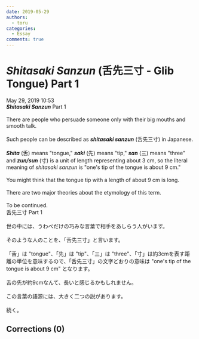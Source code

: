 ```yaml
---
date: 2019-05-29
authors:
  - toru
categories:
  - Essay
comments: true
---
```


# <strong><em>Shitasaki Sanzun</strong></em> (舌先三寸 - Glib Tongue) Part 1
<div class="date">May 29, 2019 10:53</div>
<div id="post"><div id="body_show_ori">
<strong><em>Shitasaki Sanzun</strong></em> Part 1<br/><br/>There are people who persuade someone only with their big mouths and smooth talk.<br/><br/>Such people can be described as <strong><em>shitasaki sanzun</em></strong> (舌先三寸) in Japanese.<br/><br/><strong><em>Shita</em></strong> (舌) means "tongue," <strong><em>saki</em></strong> (先) means "tip," <strong><em>san</em></strong> (三) means "three" and <strong><em>zun/sun</em></strong> (寸) is a unit of length representing about 3 cm, so the literal meaning of <em>shitasaki sanzun</em> is "one's tip of the tongue is about 9 cm."<br/><br/>You might think that the tongue tip with a length of about 9 cm is long.<br/><br/>There are two major theories about the etymology of this term.<br/><br/>To be continued.
</div></div>

<!-- more -->

<div id="post_ja"><div id="body_show_mo">
舌先三寸 Part 1<br/><br/>世の中には、うわべだけの巧みな言葉で相手をあしらう人がいます。<br/><br/>そのような人のことを、「舌先三寸」と言います。<br/><br/>「舌」は "tongue"、「先」は "tip"、「三」は "three"、「寸」は約3cmを表す距離の単位を意味するので、「舌先三寸」の文字どおりの意味は "one's tip of the tongue is about 9 cm" となります。<br/><br/>舌の先が約9cmなんて、長いと感じるかもしれません。<br/><br/>この言葉の語源には、大きく二つの説があります。<br/><br/>続く。
</div></div>

## Corrections (0)
